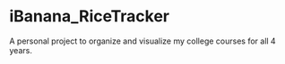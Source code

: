 # iBanana_RiceTracker
A personal project to organize and visualize my college courses for all 4 years.
